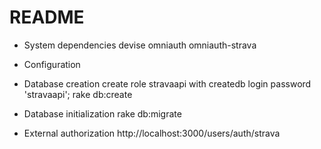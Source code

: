 # README
* System dependencies
devise
omniauth
omniauth-strava

* Configuration

* Database creation
create role stravaapi with createdb login password 'stravaapi';
rake db:create

* Database initialization
rake db:migrate

* External authorization
http://localhost:3000/users/auth/strava
